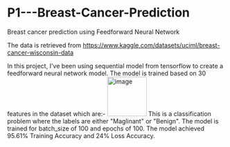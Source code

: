# P1---Breast-Cancer-Prediction
 Breast cancer prediction using Feedforward Neural Network

The data is retrieved from https://www.kaggle.com/datasets/uciml/breast-cancer-wisconsin-data

In this project, I've been using sequential model from tensorflow to create a feedforward neural network model.
The model is trained based on 30 features in the dataset which are:-
<img width="91" alt="image" src="https://user-images.githubusercontent.com/100177902/163111833-033dee33-7376-4573-858b-1f97e9fc741e.png">
This is a classification problem where the labels are either "Maglinant" or "Benign".
The model is trained for batch_size of 100 and epochs of 100.
The model achieved 95.61% Training Accuracy and 24% Loss Accuracy.
